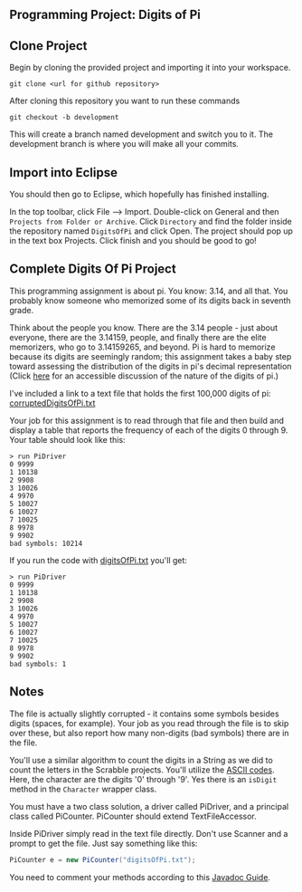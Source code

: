 ## Programming Project: Digits of Pi

## Clone Project

Begin by cloning the provided project and importing it into your workspace.

`git clone <url for github repository>`

After cloning this repository you want to run these commands

`git checkout -b development`

This will create a branch named development and switch you to it. The development branch is where you will make all your commits.

## Import into Eclipse

You should then go to Eclipse, which hopefully has finished installing.

In the top toolbar, click File --> Import. Double-click on General and then `Projects from Folder or Archive`. Click `Directory` and find the folder inside the repository named `DigitsOfPi` and click Open. The project should pop up in the text box Projects. Click finish and you should be good to go!

## Complete Digits Of Pi Project

This programming assignment is about pi. You know: 3.14, and all that. You probably know someone who memorized some of its digits back in seventh grade.

Think about the people you know. There are the 3.14 people - just about everyone, there are the 3.14159, people, and finally there are the elite memorizers, who go to 3.14159265, and beyond. Pi is hard to memorize because its digits are seemingly random; this assignment takes a baby step toward assessing the distribution of the digits in pi's decimal representation (Click [here](https://www2.lbl.gov/Science-Articles/Archive/pi-random.html) for an accessible discussion of the nature of the digits of pi.)

I've included a link to a text file that holds the first 100,000 digits of pi: [corruptedDigitsOfPi.txt](DigitsOfPi/corruptedDigitsOfPi.txt)

Your job for this assignment is to read through that file and then build and display a table that reports the frequency of each of the digits 0 through 9. Your table should look like this:

```
> run PiDriver
0 9999
1 10138
2 9908
3 10026
4 9970
5 10027
6 10027
7 10025
8 9978
9 9902
bad symbols: 10214
```

If you run the code with [digitsOfPi.txt](DigitsOfPi/digitsOfPi.txt) you'll get:

```
> run PiDriver
0 9999
1 10138
2 9908
3 10026
4 9970
5 10027
6 10027
7 10025
8 9978
9 9902
bad symbols: 1
```

## Notes

The file is actually slightly corrupted - it contains some symbols besides digits (spaces, for example). Your job as you read through the file is to skip over these, but also report how many non-digits (bad symbols) there are in the file.

You'll use a similar algorithm to count the digits in a String as we did to count the letters in the Scrabble projects. You'll utilize the [ASCII codes](https://www.asciitable.com/). Here, the character are the digits '0' through '9'. Yes there is an `isDigit` method in the `Character` wrapper class.

You must have a two class solution, a driver called PiDriver, and a principal class called PiCounter. PiCounter should extend TextFileAccessor.

Inside PiDriver simply read in the text file directly. Don't use Scanner and a prompt to get the file. Just say something like this:

```java
PiCounter e = new PiCounter("digitsOfPi.txt");
```

You need to comment your methods according to this [Javadoc Guide](https://github.com/jd12/liferay-portal/blob/master/readme/ADVANCED_JAVADOC_GUIDELINES.markdown).
